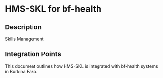 # HMS-SKL for bf-health

## Description

Skills Management

## Integration Points

This document outlines how HMS-SKL is integrated with bf-health systems in Burkina Faso.
